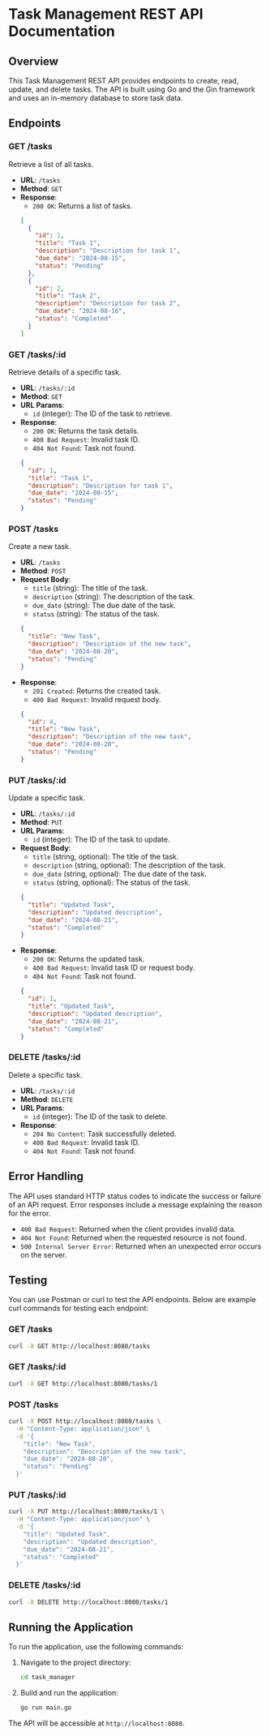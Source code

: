 # Task Management REST API Documentation

## Overview

This Task Management REST API provides endpoints to create, read, update, and delete tasks. The API is built using Go and the Gin framework and uses an in-memory database to store task data.

## Endpoints

### GET /tasks

Retrieve a list of all tasks.

- **URL**: `/tasks`
- **Method**: `GET`
- **Response**: 
  - `200 OK`: Returns a list of tasks.
  ```json
  [
    {
      "id": 1,
      "title": "Task 1",
      "description": "Description for task 1",
      "due_date": "2024-08-15",
      "status": "Pending"
    },
    {
      "id": 2,
      "title": "Task 2",
      "description": "Description for task 2",
      "due_date": "2024-08-16",
      "status": "Completed"
    }
  ]
  ```

### GET /tasks/:id

Retrieve details of a specific task.

- **URL**: `/tasks/:id`
- **Method**: `GET`
- **URL Params**: 
  - `id` (integer): The ID of the task to retrieve.
- **Response**: 
  - `200 OK`: Returns the task details.
  - `400 Bad Request`: Invalid task ID.
  - `404 Not Found`: Task not found.
  ```json
  {
    "id": 1,
    "title": "Task 1",
    "description": "Description for task 1",
    "due_date": "2024-08-15",
    "status": "Pending"
  }
  ```

### POST /tasks

Create a new task.

- **URL**: `/tasks`
- **Method**: `POST`
- **Request Body**:
  - `title` (string): The title of the task.
  - `description` (string): The description of the task.
  - `due_date` (string): The due date of the task.
  - `status` (string): The status of the task.
  ```json
  {
    "title": "New Task",
    "description": "Description of the new task",
    "due_date": "2024-08-20",
    "status": "Pending"
  }
  ```
- **Response**: 
  - `201 Created`: Returns the created task.
  - `400 Bad Request`: Invalid request body.
  ```json
  {
    "id": 4,
    "title": "New Task",
    "description": "Description of the new task",
    "due_date": "2024-08-20",
    "status": "Pending"
  }
  ```

### PUT /tasks/:id

Update a specific task.

- **URL**: `/tasks/:id`
- **Method**: `PUT`
- **URL Params**: 
  - `id` (integer): The ID of the task to update.
- **Request Body**:
  - `title` (string, optional): The title of the task.
  - `description` (string, optional): The description of the task.
  - `due_date` (string, optional): The due date of the task.
  - `status` (string, optional): The status of the task.
  ```json
  {
    "title": "Updated Task",
    "description": "Updated description",
    "due_date": "2024-08-21",
    "status": "Completed"
  }
  ```
- **Response**: 
  - `200 OK`: Returns the updated task.
  - `400 Bad Request`: Invalid task ID or request body.
  - `404 Not Found`: Task not found.
  ```json
  {
    "id": 1,
    "title": "Updated Task",
    "description": "Updated description",
    "due_date": "2024-08-21",
    "status": "Completed"
  }
  ```

### DELETE /tasks/:id

Delete a specific task.

- **URL**: `/tasks/:id`
- **Method**: `DELETE`
- **URL Params**: 
  - `id` (integer): The ID of the task to delete.
- **Response**: 
  - `204 No Content`: Task successfully deleted.
  - `400 Bad Request`: Invalid task ID.
  - `404 Not Found`: Task not found.

## Error Handling

The API uses standard HTTP status codes to indicate the success or failure of an API request. Error responses include a message explaining the reason for the error.

- `400 Bad Request`: Returned when the client provides invalid data.
- `404 Not Found`: Returned when the requested resource is not found.
- `500 Internal Server Error`: Returned when an unexpected error occurs on the server.

## Testing

You can use Postman or curl to test the API endpoints. Below are example curl commands for testing each endpoint:

### GET /tasks
```bash
curl -X GET http://localhost:8080/tasks
```

### GET /tasks/:id
```bash
curl -X GET http://localhost:8080/tasks/1
```

### POST /tasks
```bash
curl -X POST http://localhost:8080/tasks \
  -H "Content-Type: application/json" \
  -d '{
    "title": "New Task",
    "description": "Description of the new task",
    "due_date": "2024-08-20",
    "status": "Pending"
  }'
```

### PUT /tasks/:id
```bash
curl -X PUT http://localhost:8080/tasks/1 \
  -H "Content-Type: application/json" \
  -d '{
    "title": "Updated Task",
    "description": "Updated description",
    "due_date": "2024-08-21",
    "status": "Completed"
  }'
```

### DELETE /tasks/:id
```bash
curl -X DELETE http://localhost:8080/tasks/1
```

## Running the Application

To run the application, use the following commands:

1. Navigate to the project directory:
   ```bash
   cd task_manager
   ```

2. Build and run the application:
   ```bash
   go run main.go
   ```

The API will be accessible at `http://localhost:8080`.